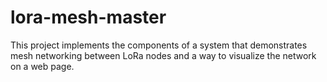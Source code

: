 # lora-mesh-master
This project implements the components of a system that demonstrates mesh networking between LoRa nodes and a way to visualize the network on a web page.

